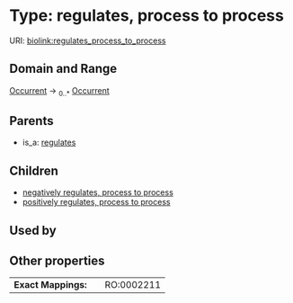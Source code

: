 
# Type: regulates, process to process




URI: [biolink:regulates_process_to_process](https://w3id.org/biolink/vocab/regulates_process_to_process)


## Domain and Range

[Occurrent](Occurrent.md) ->  <sub>0..*</sub> [Occurrent](Occurrent.md)

## Parents

 *  is_a: [regulates](regulates.md)

## Children

 *  [negatively regulates, process to process](negatively_regulates_process_to_process.md)
 *  [positively regulates, process to process](positively_regulates_process_to_process.md)

## Used by


## Other properties

|  |  |  |
| --- | --- | --- |
| **Exact Mappings:** | | RO:0002211 |

